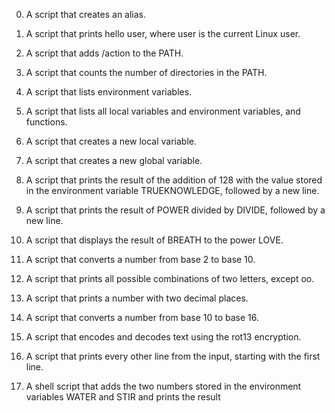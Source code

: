 0. A script that creates an alias.


1. A script that prints hello user, where user is the current Linux user.


2. A script that adds /action to the PATH.


3. A script that counts the number of directories in the PATH.


4. A script that lists environment variables.


5. A script that lists all local variables and environment variables, and functions.


6. A script that creates a new local variable.


7. A script that creates a new global variable.


8. A script that prints the result of the addition of 128 with the value stored in the environment variable TRUEKNOWLEDGE, followed by a new line.


9. A script that prints the result of POWER divided by DIVIDE, followed by a new line.


10. A script that displays the result of BREATH to the power LOVE.


11. A script that converts a number from base 2 to base 10.


12. A script that prints all possible combinations of two letters, except oo.


13. A script that prints a number with two decimal places.


14. A script that converts a number from base 10 to base 16.


100. A script that encodes and decodes text using the rot13 encryption.


101. A script that prints every other line from the input, starting with the first line.


102. A shell script that adds the two numbers stored in the environment variables WATER and STIR and prints the result
